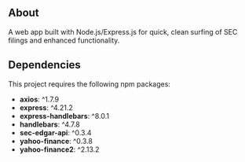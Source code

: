 ## About
A web app built with Node.js/Express.js for quick, clean surfing of SEC filings and enhanced functionality.
## Dependencies
This project requires the following npm packages:
- **axios**: ^1.7.9
- **express**: ^4.21.2
- **express-handlebars**: ^8.0.1
- **handlebars**: ^4.7.8
- **sec-edgar-api**: ^0.3.4
- **yahoo-finance**: ^0.3.8
- **yahoo-finance2**: ^2.13.2
